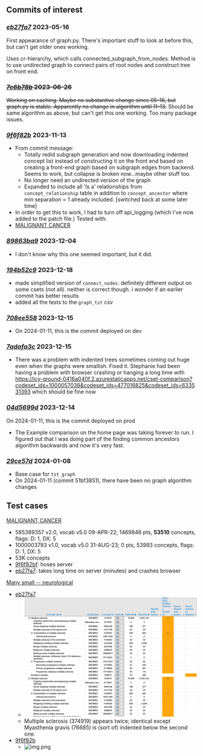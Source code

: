 
## Commits of interest

### _[eb27fa7](https://github.com/jhu-bids/TermHub/commit/eb27fa7)_ 2023-05-16
First appearance of graph.py. There's important stuff to look at
before this, but can't get older ones working.

Uses cr-hierarchy, which calls connected_subgraph_from_nodes. Method
is to use undirected graph to connect pairs of root nodes
and construct tree on front end.

### ~~_[7c6b78b](https://github.com/jhu-bids/TermHub/commit/7c6b78b)_ 2023-06-26~~
~~Working on caching. Maybe no substantive change since 05-16, but graph.py is
stable. Apparently no change in algorithm until 11-13.~~
Should be same algorithm as above, but can't get this one working. Too many package
issues.


### _[9f6f82b](https://github.com/jhu-bids/TermHub/commit/9f6f82b)_ 2023-11-13
  - From commit message:
      - Totally redid subgraph generation and now downloading indented concept
        list instead of constructing it on the front end based on creating a
        front-end graph based on subgraph edges from backend. Seems to work,
        but collapse is broken now...maybe other stuff too.
      - No longer need an undirected version of the graph
      - Expanded to include all 'Is a' relationships from `concept_relationship`
        table in addition to `concept_ancestor` where min separation = 1 already
        included. [switched back at some later time]
  - In order to get this to work, I had to turn off api_logging (which I've now
    added to the patch file.)
Tested with:
  - [MALIGNANT CANCER](#malignant-cancer)


### _[89863ba9](https://github.com/jhu-bids/TermHub/commit/89863ba9)_ 2023-12-04
  - I don't know why this one seemed important, but it did.


### _[194b52c9](https://github.com/jhu-bids/TermHub/commit/194b52c9)_ 2023-12-18
  - made simplified version of `connect_nodes`. definitely different output
    on some csets (not all). neither is correct though. i wonder if an
    earlier commit has better results
  - added all the tests to the `graph_tst` csv

### _[708ee558](https://github.com/jhu-bids/TermHub/commit/708ee558)_ 2023-12-15
  - On 2024-01-11, this is the commit deployed on dev


### _[7adafa3c](https://github.com/jhu-bids/TermHub/commit/7adafa3c)_ 2023-12-15
  - There was a problem with indented trees sometimes coming out huge
    even when the graphs were smallish. Fixed it. Stephanie had been
    having a problem with browser crashing or hanging a long time with
    https://icy-ground-0416a040f.2.azurestaticapps.net/cset-comparison?codeset_ids=1000057038&codeset_ids=477016825&codeset_ids=633531393
    which should be fine now


### _[04d5699d](https://github.com/jhu-bids/TermHub/commit/04d5699d)_ 2023-12-14
On 2024-01-11, this is the commit deployed on prod
  - The Example comparison on the
    home page was taking forever to run. I figured out
    that I was doing part of the finding common ancestors
    algorithm backwards and now it's very fast.


### _[29ce57d](https://github.com/jhu-bids/TermHub/commit/29ce57d)_ 2024-01-08
  - Base case for `tst_graph`
  - On 2024-01-11 (commit 51bf3851), there have been no graph algorithm changes


## Test cases

[MALIGNANT CANCER](http://localhost:3000/cset-comparison?codeset_ids=585389357&codeset_ids=1000003793)
  - 585389357 v2.0, vocab v5.0 09-APR-22; 1469846 pts, **53510** concepts, flags: D: 1, DX: 5
  - 1000003793 v1.0, vocab v5.0 31-AUG-23; 0 pts, 53993 concepts, flags: D: 1, DX: 5
  - 53K concepts
  - [9f6f82bf](#9f6f82bf): hoses server
  - [eb27fa7](#eb27fa7): takes long time on server (minutes) and crashes browser

[Many small -- neurological](http://localhost:3000/cset-comparison?codeset_ids=1000002657&codeset_ids=241882304&codeset_ids=488007883&codeset_ids=1000087163)
  - [eb27fa7](#eb27fa7)
    - ![screen shot](screen-shots/eb27fa7-many-small.png)
    - Multiple sclerosis (374919) appears twice; identical except Myasthenia gravis (76685)
      is (sort of) indented below the second one.
  - [9f6f82b](#9f6f82b)
    - ![img.png](img.png)
